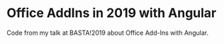 # Office AddIns in 2019 with Angular


Code from my talk at BASTA!2019 about Office Add-Ins with Angular.

